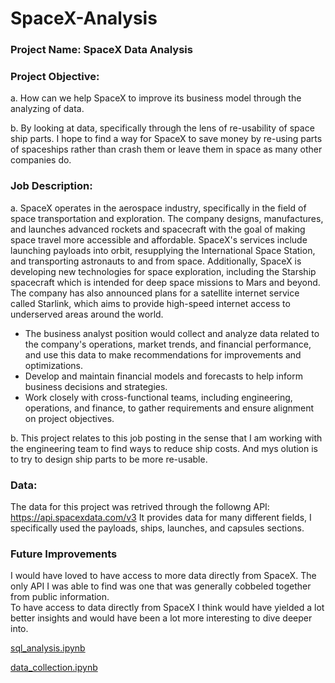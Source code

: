 # SpaceX-Analysis

### Project Name: SpaceX Data Analysis

### Project Objective:

  a.  How can we help SpaceX to improve its business model through the analyzing of data.
  
  b.  By looking at data, specifically through the lens of re-usability of space ship parts.  I hope to find a way for SpaceX to save money by 
      re-using parts of spaceships rather than crash them or leave them in space as many other companies do.

### Job Description:

a.   SpaceX operates in the aerospace industry, specifically in the field of space transportation and exploration. 
  The company designs, manufactures, and launches advanced rockets and spacecraft with the goal of making space travel more accessible and affordable. 
  SpaceX's services include launching payloads into orbit, resupplying the International Space Station, and transporting astronauts to and from space.
  Additionally, SpaceX is developing new technologies for space exploration, including the Starship spacecraft which is intended for deep space missions to Mars and beyond. 
  The company has also announced plans for a satellite internet service called Starlink, which aims to provide high-speed internet access to underserved areas around the world.

  -  The business analyst position would collect and analyze data related to the company's operations, market trends, and financial performance, and use this data to make recommendations for improvements and optimizations.
  -  Develop and maintain financial models and forecasts to help inform business decisions and strategies.
  -  Work closely with cross-functional teams, including engineering, operations, and finance, to gather requirements and ensure alignment on project objectives.

b.   This project relates to this job posting in the sense that I am working with the engineering team to find ways to reduce ship costs.  And mys olution is to try to design ship parts to be more re-usable.

### Data:

The data for this project was retrived through the followng API: https://api.spacexdata.com/v3
It provides data for many different fields, I specifically used the payloads, ships, launches, and capsules sections.



### Future Improvements

I would have loved to have access to more data directly from SpaceX.  The only API I was able to find was one that was generally cobbeled together from public information.  
To have access to data directly from SpaceX I think would have yielded a lot better insights and would have been a lot more interesting to dive deeper into.

[sql_analysis.ipynb](url)

[data_collection.ipynb](url)
